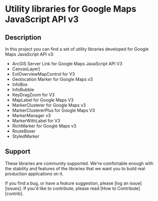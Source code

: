 Utility libraries for Google Maps JavaScript API v3
===================================================

## Description

In this project you can find a set of utility libraries developed for Google Maps JavaScript API v3:

- ArcGIS Server Link for Google Maps JavaScript API V3
- CanvasLayer]
- ExtOverviewMapControl for V3
- Geolocation Marker for Google Maps v3
- InfoBox
- InfoBubble
- KeyDragZoom for V3
- MapLabel for Google Maps V3
- MarkerClusterer for Google Maps v3
- MarkerClustererPlus for Google Maps V3
- MarkerManager v3
- MarkerWithLabel for V3
- RichMarker for Google Maps v3
- RouteBoxer
- StyledMarker
 
## Support

These libraries are community supported. We're comfortable enough with the stability and features of
the libraries that we want you to build real production applications on it.

If you find a bug, or have a feature suggestion, please [log an issue][issues]. If you'd like to
contribute, please read [How to Contribute][contrib].
